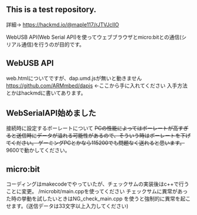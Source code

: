 ## This is a test repository. 
詳細→ https://hackmd.io/@maple117/rJTVJclIO

WebUSB API(Web Serial API)を使ってウェブブラウザとmicro:bitとの通信(シリアル通信)を行うのが目的です。

## WebUSB API
web.htmlについてですが、dap.umd.jsが無いと動きません
https://github.com/ARMmbed/dapjs ←ここから手に入れてください
入手方法とかはhackmdに書いてあります。

## WebSerialAPI始めました
接続時に設定するボーレートについて
~~PCの性能によってはボーレートが高すぎると送信時にデータが溢れる可能性があるので、そういう時はボーレートを下げてください。
ゲーミングPCとかなら115200でも問題なく送れると思います。~~
9600で動かしてください。

## micro:bit
コーディングはmakecodeでやっていたが、チェックサムの実装後はc++で行うことに変更。
/microbit/main.cppを使ってください
チェックサムに異常があった時の挙動を試したいときはNG_check_main.cpp を使うと強制的に異常を起こせます。(送信データは33文字以上入力してください)
